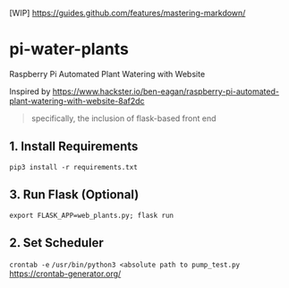 [WIP] https://guides.github.com/features/mastering-markdown/ 

# pi-water-plants
Raspberry Pi Automated Plant Watering with Website

Inspired by https://www.hackster.io/ben-eagan/raspberry-pi-automated-plant-watering-with-website-8af2dc
> specifically, the inclusion of flask-based front end


## 1. Install Requirements
`pip3 install -r requirements.txt`
## 3. Run Flask (Optional)
`export FLASK_APP=web_plants.py; flask run`

## 2. Set Scheduler
`crontab -e`
`/usr/bin/python3 <absolute path to pump_test.py`
https://crontab-generator.org/